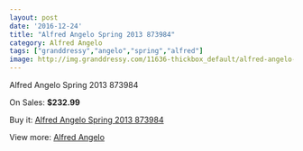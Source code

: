 ```yaml
---
layout: post
date: '2016-12-24'
title: "Alfred Angelo Spring 2013 873984"
category: Alfred Angelo
tags: ["granddressy","angelo","spring","alfred"]
image: http://img.granddressy.com/11636-thickbox_default/alfred-angelo-spring-2013-873984.jpg
---
```

Alfred Angelo Spring 2013 873984

On Sales: **$232.99**
<a href="https://www.granddressy.com/en/alfred-angelo/10731-alfred-angelo-spring-2013-873984.html"><amp-img layout="responsive" width="600" height="600" src="//img.granddressy.com/11636-thickbox_default/alfred-angelo-spring-2013-873984.jpg" alt="Alfred Angelo Spring 2013 873984 0" /></a>

Buy it: [Alfred Angelo Spring 2013 873984](https://www.granddressy.com/en/alfred-angelo/10731-alfred-angelo-spring-2013-873984.html "Alfred Angelo Spring 2013 873984")

View more: [Alfred Angelo](https://www.granddressy.com/en/19-alfred-angelo "Alfred Angelo")